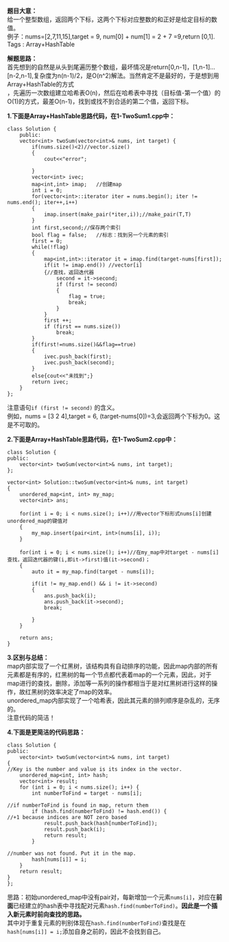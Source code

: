 **题目大意：**  
给一个整型数组，返回两个下标，这两个下标对应整数的和正好是给定目标的数值。  
例子：nums=[2,7,11,15],target = 9, num[0] + num[1] = 2 + 7 =9,return [0,1].  
Tags : Array+HashTable  

**解题思路：**  
首先想到的自然是从头到尾遍历整个数组，最坏情况是return[0,n-1]，[1,n-1]...[n-2,n-1],复杂度为n(n-1)/2，是O(n^2)解法。当然肯定不是最好的，于是想到用Array+HashTable的方式  
，先遍历一次数组建立哈希表O(n)，然后在哈希表中寻找（目标值-第一个值）的O(1)的方式，最差O(n-1)，找到或找不到合适的第二个值，返回下标。  

**1.下面是Array+HashTable思路代码，在1-TwoSum1.cpp中：**

	class Solution {
		public:
		vector<int> twoSum(vector<int>& nums, int target) {
			if(nums.size()<2)//vector.size()
			{
				cout<<"error";
	
			}
			vector<int> ivec;
			map<int,int> imap;   //创建map
			int i = 0;
			for(vector<int>::iterator iter = nums.begin(); iter != nums.end(); iter++,i++)
			{
				imap.insert(make_pair(*iter,i));//make_pair(T,T)
			}
			int first,second;//保存两个索引
			bool flag = false;   //标志：找到另一个元素的索引
			first = 0;
			while(!flag)
			{
				map<int,int>::iterator it = imap.find(target-nums[first]);			
				if(it != imap.end()) //vector[i]
				{//查找，返回迭代器
					second = it->second;
					if (first != second)
					{
						flag = true;
						break;
					}
				}
				first ++;
				if (first == nums.size())
					break;
			}
			if(first!=nums.size()&&flag==true)
			{
				ivec.push_back(first);
				ivec.push_back(second);
			}
			else{cout<<"未找到";}
			return ivec;
		}
	};
注意语句`if (first != second)` 的含义。  
例如，nums = [3 2 4],target = 6, (target-nums[0])=3,会返回两个下标为0。这是不可取的。
  
**2.下面是Array+HashTable思路代码，在1-TwoSum2.cpp中：**  
   
    class Solution {
    public:
    	vector<int> twoSum(vector<int>& nums, int target);
    };
    
    vector<int> Solution::twoSum(vector<int>& nums, int target)
    {
    	unordered_map<int, int> my_map;
    	vector<int> ans;
    
    	for(int i = 0; i < nums.size(); i++)//用vector下标形式nums[i]创建unordered_map的键值对
    	{
    		my_map.insert(pair<int, int>(nums[i], i));
    	}
    
    	for(int i = 0; i < nums.size(); i++)//在my_map中对target - nums[i]查找，返回迭代器的键(i,即it->first)值(it->second)；
    	{
    		auto it = my_map.find(target - nums[i]);
    
    		if(it != my_map.end() && i != it->second)
    		{
    			ans.push_back(i);
    			ans.push_back(it->second);
    			break;
    
    		}
    	}
    
    	return ans;
    }

**3.区别与总结：**  
map内部实现了一个红黑树，该结构具有自动排序的功能，因此map内部的所有元素都是有序的，红黑树的每一个节点都代表着map的一个元素，因此，对于map进行的查找，删除，添加等一系列的操作都相当于是对红黑树进行这样的操作，故红黑树的效率决定了map的效率。  
unordered_map内部实现了一个哈希表，因此其元素的排列顺序是杂乱的，无序的。  
注意代码的简洁！  

**4.下面是更简洁的代码思路：**  

    class Solution {
    public:
    	vector<int> twoSum(vector<int>& nums, int target)
    {
    //Key is the number and value is its index in the vector.
    	unordered_map<int, int> hash;
    	vector<int> result;
    	for (int i = 0; i < nums.size(); i++) {
    		int numberToFind = target - nums[i];
    
    //if numberToFind is found in map, return them
    		if (hash.find(numberToFind) != hash.end()) {
    //+1 because indices are NOT zero based
    			result.push_back(hash[numberToFind]);
    			result.push_back(i);			
    			return result;
    		}
    
    //number was not found. Put it in the map.
    		hash[nums[i]] = i;
    	}
    	return result;
    }
    };
思路：初始unordered_map中没有pair对，每新增加一个元素`nums[i]`，对应在**前面**已经建立的hash表中寻找配对元素`hash.find(numberToFind)`。**因此是一个插入新元素时前向查找的思路。**  
其中对于重复元素的判别体现在`hash.find(numberToFind)`查找是在`hash[nums[i]] = i;`添加自身之前的，因此不会找到自己。